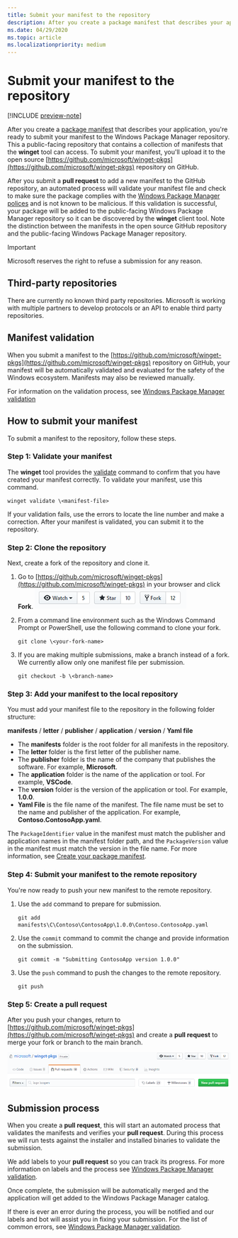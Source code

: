 ```yaml
---
title: Submit your manifest to the repository
description: After you create a package manifest that describes your application, you're ready to submit your manifest to the Windows Package Manager repository.
ms.date: 04/29/2020
ms.topic: article
ms.localizationpriority: medium
---
```


# Submit your manifest to the repository

[!INCLUDE [preview-note](../../includes/package-manager-preview.md)]

After you create a [package manifest](manifest.md) that describes your application, you're ready to submit your manifest to the Windows Package Manager repository. This a public-facing repository that contains a collection of manifests that the **winget** tool can access. To submit your manifest, you'll upload it to the open source [https://github.com/microsoft/winget-pkgs](https://github.com/microsoft/winget-pkgs) repository on GitHub.

After you submit a **pull request** to add a new manifest to the GitHub repository, an automated process will validate your manifest file and check to make sure the package complies with the [Windows Package Manager polices](.\windows-package-manager-policies.md) and is not known to be malicious. If this validation is successful, your package will be added to the public-facing Windows Package Manager repository so it can be discovered by the **winget** client tool. Note the distinction between the manifests in the open source GitHub repository and the public-facing Windows Package Manager repository.

> [!IMPORTANT]
> Microsoft reserves the right to refuse a submission for any reason.

## Third-party repositories

There are currently no known third party repositories. Microsoft is working with multiple partners to develop protocols or an API to enable third party repositories.

## Manifest validation

When you submit a manifest to the [https://github.com/microsoft/winget-pkgs](https://github.com/microsoft/winget-pkgs) repository on GitHub, your manifest will be automatically validated and evaluated for the safety of the Windows ecosystem. Manifests may also be reviewed manually.

For information on the validation process, see [Windows Package Manager validation](.\winget-validation.md)

## How to submit your manifest

To submit a manifest to the repository, follow these steps.

### Step 1: Validate your manifest

The **winget** tool provides the [validate](..\winget\validate.md) command to confirm that you have created your manifest correctly. To validate your manifest, use this command.

```CMD
winget validate \<manifest-file>
```

If your validation fails, use the errors to locate the line number and make a correction. After your manifest is validated, you can submit it to the repository.

### Step 2: Clone the repository

Next, create a fork of the repository and clone it.

1. Go to [https://github.com/microsoft/winget-pkgs](https://github.com/microsoft/winget-pkgs) in your browser and click **Fork**.
    ![picture of fork](images\fork.png)

2. From a command line environment such as the Windows Command Prompt or PowerShell, use the following command to clone your fork.
    ```CMD
    git clone \<your-fork-name>
    ```

 3. If you are making multiple submissions, make a branch instead of a fork. We currently allow only one manifest file per submission.
    ```CMD
    git checkout -b \<branch-name>
    ```

### Step 3: Add your manifest to the local repository

You must add your manifest file to the repository in the following folder structure:

**manifests** / **letter** / **publisher** / **application** / **version** / **Yaml file**

* The **manifests** folder is the root folder for all manifests in the repository.
* The **letter** folder is the first letter of the publisher name.
* The **publisher** folder is the name of the company that publishes the software. For example, **Microsoft**.
* The **application** folder is the name of the application or tool. For example, **VSCode**.
* The **version** folder is the version of the application or tool. For example, **1.0.0**.
* **Yaml File** is the file name of the manifest. The file name must be set to the name and publisher of the application. For example, **Contoso.ContosoApp.yaml**.

The `PackageIdentifier` value in the manifest must match the publisher and application names in the manifest folder path, and the `PackageVersion` value in the manifest must match the version in the file name. For more information, see [Create your package manifest](manifest.md#tips-and-best-practices).

### Step 4: Submit your manifest to the remote repository

You're now ready to push your new manifest to the remote repository.

1. Use the `add` command to prepare for submission.
    ```CMD
    git add manifests\C\Contoso\ContosoApp\1.0.0\Contoso.ContosoApp.yaml
    ```

2. Use the `commit` command to commit the change and provide information on the submission.
    ```CMD
    git commit -m "Submitting ContosoApp version 1.0.0"
    ```

3. Use the `push` command to push the changes to the remote repository.
    ```CMD
    git push
    ```

### Step 5: Create a pull request

After you push your changes, return to [https://github.com/microsoft/winget-pkgs](https://github.com/microsoft/winget-pkgs) and create a **pull request** to merge your fork or branch to the main branch.

![picture of pull request tab](images\pull-request.png)

## Submission process

When you create a **pull request**, this will start an automated process that validates the manifests and verifies your **pull request**. During this process we will run tests against the installer and installed binaries to validate the submission.

We add labels to your **pull request** so you can track its progress.  For more information on labels and the process see [Windows Package Manager validation](.\winget-validation.md).  

Once complete, the submission will be automatically merged and the application will get added to the Windows Package Manager catalog.

If there is ever an error during the process, you will be notified and our labels and bot will assist you in fixing your submission.  For the list of common errors, see [Windows Package Manager validation](.\winget-validation.md).  
